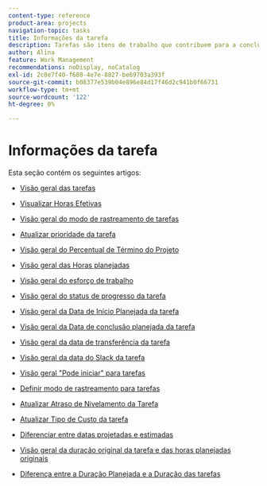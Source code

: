 ```yaml
---
content-type: reference
product-area: projects
navigation-topic: tasks
title: Informações da tarefa
description: Tarefas são itens de trabalho que contribuem para a conclusão de um projeto no Adobe Workfront. Saiba mais sobre informações de tarefas nos artigos a seguir.
author: Alina
feature: Work Management
recommendations: noDisplay, noCatalog
exl-id: 2c0e7f40-f680-4e7e-8827-be69703a393f
source-git-commit: b08377e539b04e896e84d17f46d2c941b0f66731
workflow-type: tm+mt
source-wordcount: '122'
ht-degree: 0%

---
```


# Informações da tarefa

Esta seção contém os seguintes artigos:

* [Visão geral das tarefas](../../../manage-work/tasks/task-information/tasks-overview.md)
* [Visualizar Horas Efetivas](../../../manage-work/tasks/task-information/actual-hours.md)
* [Visão geral do modo de rastreamento de tarefas](../../../manage-work/tasks/task-information/task-tracking-mode.md)
* [Atualizar prioridade da tarefa](../../../manage-work/tasks/task-information/task-priority.md)
* [Visão geral do Percentual de Término do Projeto](../../../manage-work/tasks/task-information/project-percent-complete.md)
* [Visão geral das Horas planejadas](../../../manage-work/tasks/task-information/planned-hours.md)
* [Visão geral do esforço de trabalho](../../../manage-work/tasks/task-information/work-effort.md)
* [Visão geral do status de progresso da tarefa](../../../manage-work/tasks/task-information/task-progress-status.md)
* [Visão geral da Data de Início Planejada da tarefa](../../../manage-work/tasks/task-information/task-planned-start-date.md)
* [Visão geral da Data de conclusão planejada da tarefa](../../../manage-work/tasks/task-information/task-planned-completion-date.md)
* [Visão geral da data de transferência da tarefa](../../../manage-work/tasks/task-information/handoff-task-date.md)
* [Visão geral da data do Slack da tarefa](../../../manage-work/tasks/task-information/task-slack-date.md)
* [Visão geral &quot;Pode iniciar&quot; para tarefas](../../../manage-work/tasks/task-information/can-start-task-overview.md)
* [Definir modo de rastreamento para tarefas](../../../manage-work/tasks/task-information/set-tracking-mode-for-tasks.md)
* [Atualizar Atraso de Nivelamento da Tarefa](../../../manage-work/tasks/task-information/task-leveling-delay.md)
* [Atualizar Tipo de Custo da tarefa](../../../manage-work/tasks/task-information/update-task-cost-type.md)
* [Diferenciar entre datas projetadas e estimadas](../../../manage-work/tasks/task-information/differentiate-projected-estimated-dates.md)
* [Visão geral da duração original da tarefa e das horas planejadas originais](../../../manage-work/tasks/task-information/task-original-duration-and-original-planned-hours.md)
* [Diferença entre a Duração Planejada e a Duração das tarefas](../../../manage-work/tasks/task-information/planned-duration-vs-duration-for-tasks.md)

  <!--
  <li><a href="../../../manage-work/tasks/task-information/project-task-issue-dates.md">Overview of project, task, and issue dates</a> </li>
  -->
